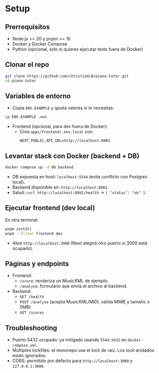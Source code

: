 # Setup

## Prerrequisitos
- Node.js >= 20 y pnpm >= 10
- Docker y Docker Compose
- Python (opcional, solo si quieres ejecutar tests fuera de Docker)

## Clonar el repo
```bash
git clone https://github.com/christianLB/piano-tutor.git
cd piano-tutor
```

## Variables de entorno
- Copia `ENV.EXAMPLE` y ajusta valores si lo necesitas:
```bash
cp ENV.EXAMPLE .env
```
- Frontend (opcional, para dev fuera de Docker):
  - Crea `apps/frontend/.env.local` con:
    ```env
    NEXT_PUBLIC_API_URL=http://localhost:8001
    ```

## Levantar stack con Docker (backend + DB)
```bash
docker compose up -d db backend
```
- DB expuesta en host: `localhost:5544` (evita conflicto con Postgres local).
- Backend disponible en: `http://localhost:8001`.
- Salud: `curl http://localhost:8001/health` → `{ "status": "ok" }`.

## Ejecutar frontend (dev local)
En otra terminal:
```bash
pnpm install
pnpm --filter frontend dev
```
- Abre `http://localhost:3000` (Next elegirá otro puerto si 3000 está ocupado).

## Páginas y endpoints
- Frontend:
  - `/score`: renderiza un MusicXML de ejemplo.
  - `/analyse`: formulario que envía el archivo al backend.
- Backend:
  - `GET /health`
  - `POST /analyse` (acepta MusicXML/MIDI, valida MIME y tamaño ≤ 5MB)
  - `GET /scores`

## Troubleshooting
- Puerto 5432 ocupado: ya mitigado usando `5544:5432` en `docker-compose.yml`.
- Múltiples lockfiles: el monorepo usa el lock de raíz. Los lock anidados están ignorados.
- CORS: permitido por defecto para `http://localhost:3000` y `127.0.0.1:3000`.
